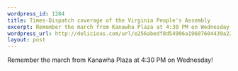 ```yaml
--- 
wordpress_id: 1284
title: Times-Dispatch coverage of the Virginia People's Assembly
excerpt: Remember the march from Kanawha Plaza at 4:30 PM on Wednesday!
wordpress_url: http://delicious.com/url/e256abedf8d54906a19607604439a222#jeremy6d
layout: post
---
```

Remember the march from Kanawha Plaza at 4:30 PM on Wednesday!
